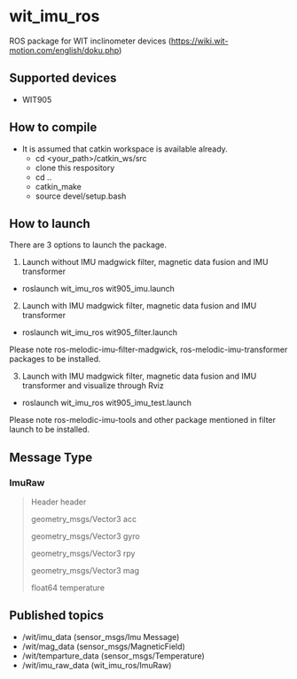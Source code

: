 # wit_imu_ros

ROS package for WIT inclinometer devices (https://wiki.wit-motion.com/english/doku.php)

## Supported devices
- WIT905

## How to compile
- It is assumed that catkin workspace is available already.
  - cd <your_path>/catkin_ws/src
  - clone this respository
  - cd ..
  - catkin_make
  - source devel/setup.bash

## How to launch
There are 3 options to launch the package.
1) Launch without IMU madgwick filter, magnetic data fusion and IMU transformer
  - roslaunch wit_imu_ros wit905_imu.launch
  
2) Launch with IMU madgwick filter, magnetic data fusion and IMU transformer
  - roslaunch wit_imu_ros wit905_filter.launch
  
  Please note ros-melodic-imu-filter-madgwick, ros-melodic-imu-transformer packages to be installed.

3) Launch with IMU madgwick filter, magnetic data fusion and IMU transformer and visualize through Rviz
  - roslaunch wit_imu_ros wit905_imu_test.launch
  
  Please note ros-melodic-imu-tools and other package mentioned in filter launch to be installed.

## Message Type

### ImuRaw

> Header header
>
> geometry_msgs/Vector3 acc
>
> geometry_msgs/Vector3 gyro
>
> geometry_msgs/Vector3 rpy
>
> geometry_msgs/Vector3 mag
>
> float64   temperature
  
## Published topics
- /wit/imu_data         (sensor_msgs/Imu Message)
- /wit/mag_data         (sensor_msgs/MagneticField)
- /wit/temparture_data  (sensor_msgs/Temperature)
- /wit/imu_raw_data     (wit_imu_ros/ImuRaw)
